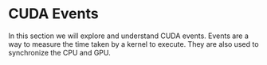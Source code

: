 # CUDA Events

In this section we will explore and understand CUDA events. Events are a way to measure the time taken by a kernel to execute. They are also used to synchronize the CPU and GPU.